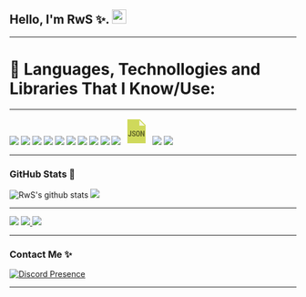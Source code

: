## Hello,  I'm RwS ✨. <img src="https://user-images.githubusercontent.com/1303154/88677602-1635ba80-d120-11ea-84d8-d263ba5fc3c0.gif" width="25">


---

<h1 align="left">🧨 Languages, Technollogies and Libraries That I Know/Use: </h1>

---

<span align="center" >
<img src="https://img.icons8.com/color/48/000000/javascript.png" />
<img src="https://img.icons8.com/color/48/000000/typescript.png" />
<img src="https://img.icons8.com/color/48/000000/nodejs.png"/>
<img src="https://img.icons8.com/officel/40/000000/php-logo.png"/>
<img src="https://img.icons8.com/color/48/000000/html-5--v1.png"/>
<img src="https://img.icons8.com/color/48/000000/css3.png"/>      
<img src="https://img.icons8.com/color/48/000000/visual-studio-code-2019.png"/>
<img src="https://img.icons8.com/color/48/000000/linux--v1.png"/>
<img src="https://img.icons8.com/color/48/000000/python--v1.png"/>
<img src="https://img.icons8.com/color/48/000000/npm.png"/>
<svg xmlns="http://www.w3.org/2000/svg" x="0px" y="0px"
width="48" height="48"
viewBox="0 0 172 172"
style=" fill:#000000;"><g fill="none" fill-rule="nonzero" stroke="none" stroke-width="1" stroke-linecap="butt" stroke-linejoin="miter" stroke-miterlimit="10" stroke-dasharray="" stroke-dashoffset="0" font-family="none" font-weight="none" font-size="none" text-anchor="none" style="mix-blend-mode: normal"><path d="M0,172v-172h172v172z" fill="none"></path><g><path d="M143.33333,161.25h-114.66667v-150.5h78.83333l35.83333,35.83333z" fill="#cfd95b"></path><path d="M137.95833,50.16667h-34.04167v-34.04167z" fill="#f5f7e1"></path><path d="M46.612,82.41667h7.138v24.47058c0,3.42567 -0.95675,6.18842 -2.86308,8.256c-1.9135,2.064 -4.37167,3.10675 -7.38167,3.10675c-3.23933,0 -5.75483,-0.96392 -7.55008,-2.88458c-1.79525,-1.92783 -2.69467,-4.60458 -2.69467,-8.041h7.16308c0,3.33608 1.02842,4.99875 3.08167,4.99875c2.07117,0 3.10675,-1.92425 3.10675,-5.77633zM73.09283,108.62158c0,-1.41542 -0.36192,-2.49758 -1.09292,-3.225c-0.72383,-0.72383 -2.04608,-1.47633 -3.96317,-2.25392c-3.49733,-1.32942 -6.01283,-2.881 -7.5465,-4.66192c-1.53367,-1.7845 -2.3005,-3.8915 -2.3005,-6.31742c0,-2.93475 1.03917,-5.29617 3.12467,-7.07708c2.08908,-1.78092 4.73717,-2.66958 7.94783,-2.66958c2.13925,0 4.04917,0.4515 5.72617,1.3545c1.677,0.903 2.967,2.17508 3.86642,3.81983c0.903,1.64117 1.3545,3.51883 1.3545,5.60433h-7.01975c0,-1.63042 -0.34758,-2.86667 -1.04275,-3.72308c-0.69517,-0.85642 -1.6985,-1.27925 -3.00283,-1.27925c-1.23267,0 -2.18942,0.35475 -2.87383,1.08933c-0.688,0.72742 -1.02842,1.70567 -1.02842,2.93475c0,0.95675 0.38342,1.82033 1.15025,2.59433c0.76683,0.774 2.12133,1.58025 4.07067,2.40442c3.40058,1.22908 5.87308,2.74125 7.41033,4.52575c1.54442,1.79167 2.31483,4.0635 2.31483,6.82983c0,3.03867 -0.9675,5.40725 -2.89892,7.1165c-1.935,1.70567 -4.56517,2.56208 -7.88333,2.56208c-2.25033,0 -4.30358,-0.46583 -6.15617,-1.39033c-1.85617,-0.9245 -3.30383,-2.25033 -4.35017,-3.9775c-1.04275,-1.72358 -1.56592,-3.7625 -1.56592,-6.10242h7.06633c0,2.01025 0.39058,3.46867 1.17175,4.37883c0.78117,0.91017 2.06042,1.36883 3.83417,1.36883c2.45817,0 3.68725,-1.29717 3.68725,-3.90583zM136.16667,118.25h-7.2025l-10.53142,-23.38842v23.38842h-7.2025v-35.66492h7.2025l10.5565,23.41708v-23.41708h7.17742zM107.5,103.46875c0,4.67983 -1.10367,8.31333 -3.311,10.9005c-2.20375,2.58717 -5.26392,3.88075 -9.18408,3.88075c-3.90583,0 -6.96958,-1.28642 -9.19842,-3.84492c-2.23242,-2.5585 -3.36117,-6.14542 -3.39342,-10.76433v-5.96267c0,-4.79092 1.10725,-8.5355 3.32175,-11.223c2.2145,-2.69825 5.289,-4.03842 9.2235,-4.03842c3.87,0 6.91583,1.32225 9.14825,3.97033c2.22883,2.64092 3.35758,6.34967 3.39342,11.12267zM100.45158,97.62433c0,-3.14258 -0.44792,-5.4825 -1.33658,-7.01975c-0.89225,-1.53008 -2.279,-2.29692 -4.15667,-2.29692c-1.86333,0 -3.24292,0.73817 -4.13158,2.21092c-0.89583,1.47633 -1.3545,3.73025 -1.38675,6.74742v6.19917c0,3.053 0.45508,5.29617 1.36167,6.74742c0.90658,1.44408 2.30767,2.16433 4.20325,2.16433c1.8275,0 3.18917,-0.69875 4.085,-2.12133c0.89225,-1.40825 1.34375,-3.60125 1.36167,-6.56825z" fill="#696e2d"></path></g></g></svg> 
<img src="https://img.icons8.com/color/48/000000/git.png"/>      
<img src="https://img.icons8.com/color/48/000000/windows-10.png"/>
      
</span>
<br>

---

### GitHub Stats 🌟
![RwS's github stats](https://github-readme-stats.vercel.app/api?username=e0o&count_private=true&show_icons=true&theme=radical) <img src="https://github-readme-streak-stats.herokuapp.com/?user=e0o&theme=algolia&count-private=true&v=2">

---

<img src="https://github-readme-stats.vercel.app/api/top-langs/?username=e0o&langs_count=8&layout=compact&theme=react&hide_border=true&bg_color=0D1117">
<a href="https://github.com/e0o?tab=followers">
  <img src="https://img.shields.io/github/followers/e0o">
</a>
<a href="https://github.com/e0o">
   <img src="https://komarev.com/ghpvc/?username=e0o">
</a>

---

### Contact Me ✨
[![Discord Presence](https://lanyard.cnrad.dev/api/608568551732805652)](https://discord.com/users/608568551732805652)

---
